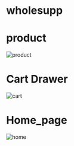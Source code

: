 # wholesupp
# product
![product](https://github.com/azharulislam6212/wholesupp/assets/124974120/0dc3625f-71ef-45e3-be53-2eed03af554d)
# Cart Drawer
![cart](https://github.com/azharulislam6212/wholesupp/assets/124974120/03185cb1-8f43-443d-96a2-45de4f30c678)
# Home_page
![home](https://github.com/azharulislam6212/wholesupp/assets/124974120/b02cb33b-5633-4b26-895b-aacdfd11f08c)
